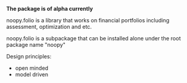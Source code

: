 **The package is of alpha currently**

noopy.folio is a library that works on financial portfolios including assessment, optimization and etc.

noopy.folio is a subpackage that can be installed alone under the root package name "noopy"

Design principles:
- open minded
- model driven

